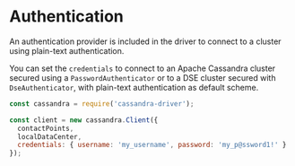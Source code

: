 # Authentication

An authentication provider is included in the driver to connect to a cluster using plain-text authentication.

You can set the `credentials` to connect to an Apache Cassandra cluster secured using a `PasswordAuthenticator` or to 
a DSE cluster secured with `DseAuthenticator`, with plain-text authentication as default scheme.

```javascript
const cassandra = require('cassandra-driver');

const client = new cassandra.Client({
  contactPoints,
  localDataCenter,
  credentials: { username: 'my_username', password: 'my_p@ssword1!' }
});
```
